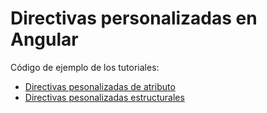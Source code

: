 # Directivas personalizadas en Angular

Código de ejemplo de los tutoriales:

- [Directivas pesonalizadas de atributo](https://chuidiang.org/index.php?title=Directivas_personalizadas_de_atributo_en_Angular)
- [Directivas pesonalizadas estructurales](https://chuidiang.org/index.php?title=Directivas_estructurales_personalizadas_en_Angular)